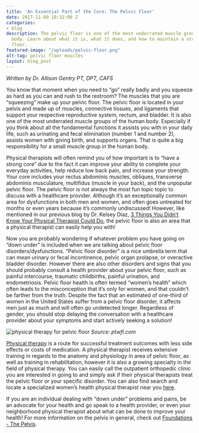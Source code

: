 ```yaml
---
title: 'An Essential Part of the Core: The Pelvic Floor'
date: 2017-11-09 18:32:00 Z
categories:
- blog
description: The pelvic floor is one of the most underrated muscle groups of the human
  body. Learn about what it is, what it does, and how to maintain a strong pelvic
  floor.
featured-image: "/uploads/pelvic-floor.png"
alt-tag: pelvic floor muscles
layout: blog_post
---
```


_Written by Dr. Allison Gentry PT, DPT, CAFS_

You know that moment when you need to “go” really badly and you squeeze as hard as you can and rush to the restroom? The muscles that you are “squeezing” make up your pelvic floor. The pelvic floor is located in your pelvis and made up of muscles, connective tissues, and ligaments that support your respective reproductive system, rectum, and bladder. It is also one of the most underrated muscle groups of the human body. Especially if you think about all the fundamental functions it assists you with in your daily life, such as urinating and fecal elimination (number 1 and number 2), assists women with giving birth, and supports organs. That is quite a big responsibility for a small muscle group in the human body.

Physical therapists will often remind you of how important is to “have a strong core” due to the fact it can improve your ability to complete your everyday activities, help reduce low back pain, and increase your strength. Your core includes your rectus abdominis muscles, obliques, transverse abdominis musculature, multifidus (muscle in your back), and the unpopular pelvic floor. The pelvic floor is not always the most fun topic topic to discuss with a healthcare provider. Although it’s an exceptionally common area for dysfunctions in both men and women, and often goes untreated for months or even years because it’s commonly undiscussed! However, like mentioned in our previous blog by Dr. Kelsey Diaz, [3 Things You Didn’t Know Your Physical Therapist Could Do](https://www.risephysicaltherapy.com/blog/3-things-you-didnt-know-your-physical-therapist-could-do), the pelvic floor is also an area that a physical therapist can easily help you with! 

Now you are probably wondering if whatever problem you have going on “down under” is included when we are talking about pelvic floor disorders/dysfunctions. “Pelvic floor disorder” is a nice umbrella term that can mean urinary or fecal incontinence, pelvic organ prolapse, or overactive bladder disorder. However there are also other disorders and signs that you should probably consult a health provider about your pelvic floor, such as painful intercourse, traumatic childbirths, painful urination, and endometriosis. Pelvic floor health is often termed “women’s health” which often leads to the misconception that it’s only for women, and that couldn’t be farther from the truth. Despite the fact that an estimated of one-third of women in the United States suffer from a pelvic floor disorder, it affects men just as much and will often go undetected longer. Regardless of gender, you should stop delaying the conversation with a healthcare provider about your symptoms and start actively seeking a solution!

![physical therapy for pelvic floor](http://ptwfl.com/wp-content/uploads/2017/04/pelvic-floor-rehab.jpg "Pelvic Floor Physical Therapy Exercises")
_Source: ptwfl.com_

[Physical therapy](/) is a route for successful treatment outcomes with less side effects or costs of medication. A physical therapist receives extensive training in regards to the anatomy and physiology in area of pelvic floor, as well as training in rehabilitation, however it is also a growing specialty in the field of physical therapy. You can easily call the outpatient orthopedic clinic you are interested in going to and simply ask if their physical therapists treat the pelvic floor or your specific disorder. You can also find search and locate a specialized women’s health physical therapist near you [here](http://www.abpts.org/FindaSpecialist/).
  
If you are an individual dealing with “down under” problems and pains, be an advocate for your health and go speak to a health provider, or even your neighborhood physical therapist about what can be done to improve your health! For more information on the pelvis in general, check out [Foundations - The Pelvis](/blog/foundations-the-pelvis).